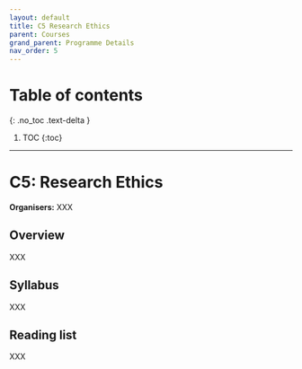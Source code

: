 ```yaml
---
layout: default
title: C5 Research Ethics
parent: Courses
grand_parent: Programme Details
nav_order: 5
---
```


# Table of contents
{: .no_toc .text-delta }

1. TOC
{:toc}

---

# C5: Research Ethics

**Organisers:** XXX

## Overview

XXX

## Syllabus

XXX

## Reading list

XXX